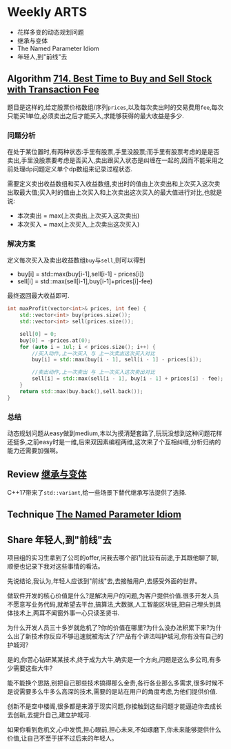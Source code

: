 # Weekly ARTS

- 花样多变的动态规划问题
- 继承与变体
- The Named Parameter Idiom
- 年轻人,到"前线"去

## Algorithm [714. Best Time to Buy and Sell Stock with Transaction Fee](https://leetcode.com/problems/best-time-to-buy-and-sell-stock-with-transaction-fee)

题目是这样的,给定股票价格数组/序列`prices`,以及每次卖出时的交易费用`fee`,每次只能买1单位,必须卖出之后才能买入,求能够获得的最大收益是多少.

### 问题分析

在处于某位置时,有两种状态:手里有股票,手里没股票;而手里有股票考虑的是是否卖出,手里没股票要考虑是否买入,卖出跟买入状态是纠缠在一起的,因而不能采用之前处理dp问题定义单个dp数组来记录过程状态.

需要定义卖出收益数组和买入收益数组,卖出时的值由上次卖出和上次买入这次卖出取最大值;买入时的值由上次买入和上次卖出这次买入的最大值进行对比,也就是说:

- 本次卖出 = max(上次卖出,上次买入这次卖出)
- 本次买入 = max(上次买入,上次卖出这次买入)

### 解决方案

定义每次买入及卖出收益数组`buy`与`sell`,则可以得到

- buy[i] = std::max(buy[i-1],sell[i-1] - prices[i])
- sell[i] = std::max(sell[i-1],buy[i-1]+prices[i]-fee)

最终返回最大收益即可.

```C++
int maxProfit(vector<int>& prices, int fee) {
    std::vector<int> buy(prices.size());
    std::vector<int> sell(prices.size());

    sell[0] = 0;
    buy[0] = -prices.at(0);
    for (auto i = 1ul; i < prices.size(); i++) {
        //买入动作,上一次买入 与 上一次卖出这次买入对比
        buy[i] = std::max(buy[i - 1], sell[i - 1] - prices[i]);

        //卖出动作,上一次卖出 与 上一次买入这次卖出对比
        sell[i] = std::max(sell[i - 1], buy[i - 1] + prices[i] - fee);
    }
    return std::max(buy.back(),sell.back());
}
```

### 总结

动态规划问题从easy做到medium,本以为摸清楚套路了,玩玩没想到这种问题花样还挺多,之前easy时是一维,后来双因素编程两维,这次来了个互相纠缠,分析归纳的能力还需要加强啊。

## Review [继承与变体](InheritanceAndVariant.md)

C++17带来了`std::variant`,给一些场景下替代继承写法提供了选择.

## Technique [The Named Parameter Idiom](NamedParameterIdiom.md)

## Share 年轻人,到"前线"去

项目组的实习生拿到了公司的offer,问我去哪个部门比较有前途,于其跟他聊了聊,顺便也记录下我对这些事情的看法。

先说结论,我认为,年轻人应该到"前线"去,去接触用户,去感受外面的世界。

做软件开发的核心价值是什么?是解决用户的问题,为客户提供价值.很多开发人员不愿意写业务代码,就希望去平台,搞算法,大数据,人工智能区块链,把自己埋头到具体技术上,两耳不闻窗外事一心只读圣贤书.

为什么开发人员三十多岁就危机了?你的价值在哪里?为什么没办法积累下来?为什么出了新技术你反应不够迅速就被淘汰了?产品有个讲法叫护城河,你有没有自己的护城河?

是的,你苦心钻研某某技术,终于成为大牛,确实是一个方向,问题是这么多公司,有多少需要这些大牛?

能不能换个思路,别把自己那些技术搞得那么金贵,各行各业那么多需求,很多时候不是说需要多么牛多么高深的技术,需要的是站在用户的角度考虑,为他们提供价值.

创新不是空中楼阁,很多都是来源于现实问题,你接触到这些问题才能逼迫你去成长去创新,去提升自己,建立护城河.

如果你看到危机文,心中发慌,担心眼前,担心未来,不如琢磨下,你未来能够提供什么价值,让自己不至于拼不过后来的年轻人。